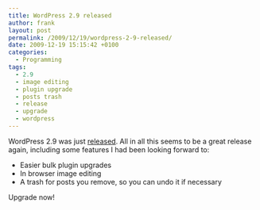 ```yaml
---
title: WordPress 2.9 released
author: frank
layout: post
permalink: /2009/12/19/wordpress-2-9-released/
date: 2009-12-19 15:15:42 +0100
categories:
  - Programming
tags:
  - 2.9
  - image editing
  - plugin upgrade
  - posts trash
  - release
  - upgrade
  - wordpress
---
```

WordPress 2.9 was just [released][1]. All in all this seems to be a great release again, including some features I had been looking forward to:

*   Easier bulk plugin upgrades
*   In browser image editing
*   A trash for posts you remove, so you can undo it if necessary

Upgrade now!

 [1]: http://wordpress.org/development/2009/12/wordpress-2-9/
